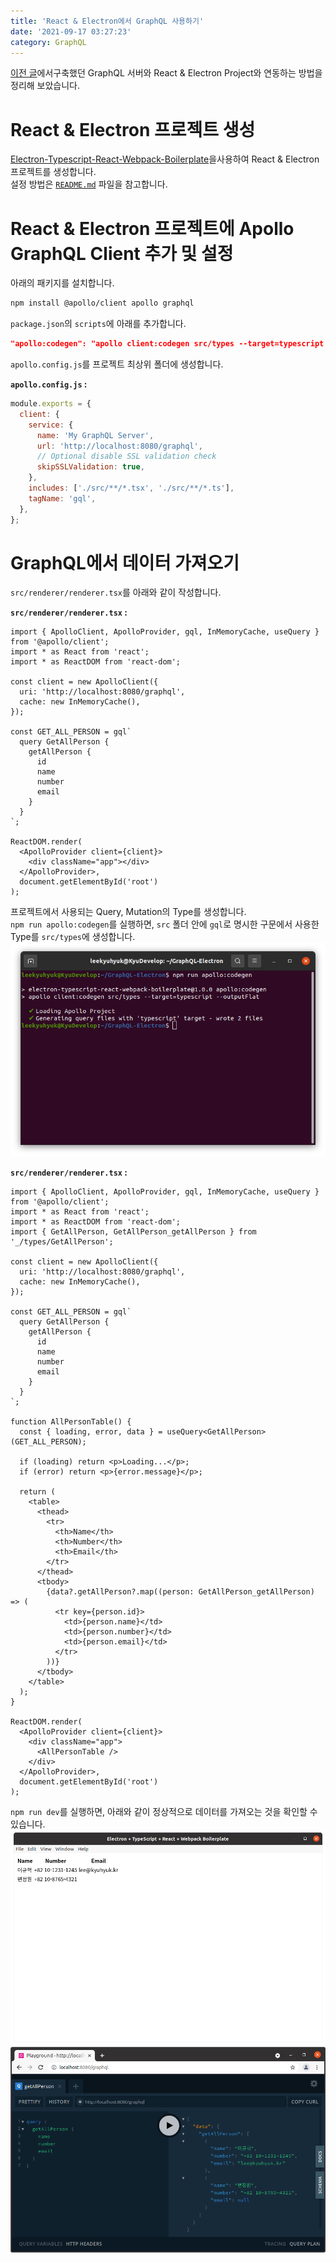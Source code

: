 ```yaml
---
title: 'React & Electron에서 GraphQL 사용하기'
date: '2021-09-17 03:27:23'
category: GraphQL
---
```


[이전 글](https://kyuhyuk.kr/article/graphql/2021/09/16/Building-a-GraphQL-Server-with-NestJS)에서구축했던 GraphQL 서버와 React & Electron Project와 연동하는 방법을 정리해 보았습니다.

# React & Electron 프로젝트 생성

[Electron-Typescript-React-Webpack-Boilerplate](https://github.com/LeeKyuHyuk/Electron-Typescript-React-Webpack-Boilerplate)을사용하여 React & Electron 프로젝트를 생성합니다.  
설정 방법은 [`README.md`](https://github.com/LeeKyuHyuk/Electron-Typescript-React-Webpack-Boilerplate/blob/master/README.md) 파일을 참고합니다.

# React & Electron 프로젝트에 Apollo GraphQL Client 추가 및 설정

아래의 패키지를 설치합니다.

```bash
npm install @apollo/client apollo graphql
```

`package.json`의 `scripts`에 아래를 추가합니다.

```json
"apollo:codegen": "apollo client:codegen src/types --target=typescript --outputFlat",
```

`apollo.config.js`를 프로젝트 최상위 폴더에 생성합니다.

**`apollo.config.js` :**

```javascript
module.exports = {
  client: {
    service: {
      name: 'My GraphQL Server',
      url: 'http://localhost:8080/graphql',
      // Optional disable SSL validation check
      skipSSLValidation: true,
    },
    includes: ['./src/**/*.tsx', './src/**/*.ts'],
    tagName: 'gql',
  },
};
```

# GraphQL에서 데이터 가져오기

`src/renderer/renderer.tsx`를 아래와 같이 작성합니다.

**`src/renderer/renderer.tsx` :**

```tsx
import { ApolloClient, ApolloProvider, gql, InMemoryCache, useQuery } from '@apollo/client';
import * as React from 'react';
import * as ReactDOM from 'react-dom';

const client = new ApolloClient({
  uri: 'http://localhost:8080/graphql',
  cache: new InMemoryCache(),
});

const GET_ALL_PERSON = gql`
  query GetAllPerson {
    getAllPerson {
      id
      name
      number
      email
    }
  }
`;

ReactDOM.render(
  <ApolloProvider client={client}>
    <div className="app"></div>
  </ApolloProvider>,
  document.getElementById('root')
);
```

프로젝트에서 사용되는 Query, Mutation의 Type를 생성합니다.  
`npm run apollo:codegen`를 실행하면, `src` 폴더 안에 `gql`로 명시한 구문에서 사용한 Type를 `src/types`에 생성합니다.  
![npm run apollo:codegen](/assets/image/2021-09-18-Using-GraphQL-in-React-and-Electron/2021-09-18-Using-GraphQL-in-React-and-Electron_1.png)

**`src/renderer/renderer.tsx` :**

```tsx
import { ApolloClient, ApolloProvider, gql, InMemoryCache, useQuery } from '@apollo/client';
import * as React from 'react';
import * as ReactDOM from 'react-dom';
import { GetAllPerson, GetAllPerson_getAllPerson } from '_/types/GetAllPerson';

const client = new ApolloClient({
  uri: 'http://localhost:8080/graphql',
  cache: new InMemoryCache(),
});

const GET_ALL_PERSON = gql`
  query GetAllPerson {
    getAllPerson {
      id
      name
      number
      email
    }
  }
`;

function AllPersonTable() {
  const { loading, error, data } = useQuery<GetAllPerson>(GET_ALL_PERSON);

  if (loading) return <p>Loading...</p>;
  if (error) return <p>{error.message}</p>;

  return (
    <table>
      <thead>
        <tr>
          <th>Name</th>
          <th>Number</th>
          <th>Email</th>
        </tr>
      </thead>
      <tbody>
        {data?.getAllPerson?.map((person: GetAllPerson_getAllPerson) => (
          <tr key={person.id}>
            <td>{person.name}</td>
            <td>{person.number}</td>
            <td>{person.email}</td>
          </tr>
        ))}
      </tbody>
    </table>
  );
}

ReactDOM.render(
  <ApolloProvider client={client}>
    <div className="app">
      <AllPersonTable />
    </div>
  </ApolloProvider>,
  document.getElementById('root')
);
```

`npm run dev`를 실행하면, 아래와 같이 정상적으로 데이터를 가져오는 것을 확인할 수 있습니다.  
![npm run dev](/assets/image/2021-09-18-Using-GraphQL-in-React-and-Electron/2021-09-18-Using-GraphQL-in-React-and-Electron_2.png)  
![GraphQL Playground](/assets/image/2021-09-18-Using-GraphQL-in-React-and-Electron/2021-09-18-Using-GraphQL-in-React-and-Electron_3.png)
